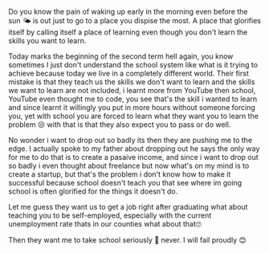 Do you know the pain of waking up early in the morning even before the sun  🌤️ is out just to go to a place you dispise the most. A place that glorifies itself by calling itself a place of learning even though you don't learn the skills you want to learn.

Today marks the beginning of the second term  hell again, you know sometimes I just don't understand the school system like what is it trying to achieve because today we live in a completely different world. Their first mistake is that they teach us the skills we don't want to learn and the skills we want to learn are not included, i learnt more from YouTube then school, YouTube even thought me to code,  you see that's the skill i wanted to learn and since learnt it willingly you put in more hours without someone forcing you, yet with school you are forced to learn what they want you to learn the problem 😒 with that is that they also expect you to pass or do well.

No wonder i want to drop out so badly its then they are pushing me to the edge. I actually spoke to my father about dropping out he says the only way for me to do that is to create a pasaive income, and since i want to drop out so badly i even thought about freelance  but now what's on my mind is to create a startup, but that's the problem i don't know how to make it successful because school doesn't teach you that see where im going school is  often glorified for the things it doesn't do.

Let  me guess they want us to get a job right after graduating what about teaching you to be self-employed, especially with the current unemployment rate thats in our counties what about that🙄

Then they want me to take school seriously 🤣 never.
I will fail proudly 😊
